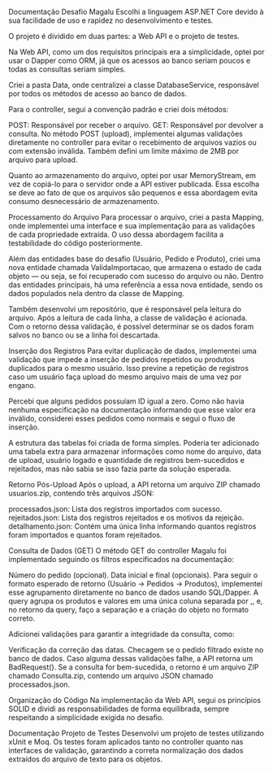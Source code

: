 Documentação Desafio Magalu
Escolhi a linguagem ASP.NET Core devido à sua facilidade de uso e rapidez no desenvolvimento e testes.

O projeto é dividido em duas partes: a Web API e o projeto de testes.

Na Web API, como um dos requisitos principais era a simplicidade, optei por usar o Dapper como ORM, já que os acessos ao banco seriam poucos e todas as consultas seriam simples.

Criei a pasta Data, onde centralizei a classe DatabaseService, responsável por todos os métodos de acesso ao banco de dados.

Para o controller, segui a convenção padrão e criei dois métodos:

POST: Responsável por receber o arquivo.
GET: Responsável por devolver a consulta.
No método POST (upload), implementei algumas validações diretamente no controller para evitar o recebimento de arquivos vazios ou com extensão inválida. Também defini um limite máximo de 2MB por arquivo para upload.

Quanto ao armazenamento do arquivo, optei por usar MemoryStream, em vez de copiá-lo para o servidor onde a API estiver publicada. Essa escolha se deve ao fato de que os arquivos são pequenos e essa abordagem evita consumo desnecessário de armazenamento.

Processamento do Arquivo
Para processar o arquivo, criei a pasta Mapping, onde implementei uma interface e sua implementação para as validações de cada propriedade extraída. O uso dessa abordagem facilita a testabilidade do código posteriormente.

Além das entidades base do desafio (Usuário, Pedido e Produto), criei uma nova entidade chamada ValidaImportacao, que armazena o estado de cada objeto — ou seja, se foi recuperado com sucesso do arquivo ou não. Dentro das entidades principais, há uma referência a essa nova entidade, sendo os dados populados nela dentro da classe de Mapping.

Também desenvolvi um repositório, que é responsável pela leitura do arquivo. Após a leitura de cada linha, a classe de validação é acionada. Com o retorno dessa validação, é possível determinar se os dados foram salvos no banco ou se a linha foi descartada.

Inserção dos Registros
Para evitar duplicação de dados, implementei uma validação que impede a inserção de pedidos repetidos ou produtos duplicados para o mesmo usuário. Isso previne a repetição de registros caso um usuário faça upload do mesmo arquivo mais de uma vez por engano.

Percebi que alguns pedidos possuíam ID igual a zero. Como não havia nenhuma especificação na documentação informando que esse valor era inválido, considerei esses pedidos como normais e segui o fluxo de inserção.

A estrutura das tabelas foi criada de forma simples. Poderia ter adicionado uma tabela extra para armazenar informações como nome do arquivo, data de upload, usuário logado e quantidade de registros bem-sucedidos e rejeitados, mas não sabia se isso fazia parte da solução esperada.

Retorno Pós-Upload
Após o upload, a API retorna um arquivo ZIP chamado usuarios.zip, contendo três arquivos JSON:

processados.json: Lista dos registros importados com sucesso.
rejeitados.json: Lista dos registros rejeitados e os motivos da rejeição.
detalhamento.json: Contém uma única linha informando quantos registros foram importados e quantos foram rejeitados.

Consulta de Dados (GET)
O método GET do controller Magalu foi implementado seguindo os filtros especificados na documentação:

Número do pedido (opcional).
Data inicial e final (opcionais).
Para seguir o formato esperado de retorno (Usuário → Pedidos → Produtos), implementei esse agrupamento diretamente no banco de dados usando SQL/Dapper. A query agrupa os produtos e valores em uma única coluna separada por ,, e, no retorno da query, faço a separação e a criação do objeto no formato correto.

Adicionei validações para garantir a integridade da consulta, como:

Verificação da correção das datas.
Checagem se o pedido filtrado existe no banco de dados.
Caso alguma dessas validações falhe, a API retorna um BadRequest(). Se a consulta for bem-sucedida, o retorno é um arquivo ZIP chamado Consulta.zip, contendo um arquivo JSON chamado processados.json.

Organização do Código
Na implementação da Web API, segui os princípios SOLID e dividi as responsabilidades de forma equilibrada, sempre respeitando a simplicidade exigida no desafio.

Documentação Projeto de Testes
Desenvolvi um projeto de testes utilizando xUnit e Moq. Os testes foram aplicados tanto no controller quanto nas interfaces de validação, garantindo a correta normalização dos dados extraídos do arquivo de texto para os objetos.
